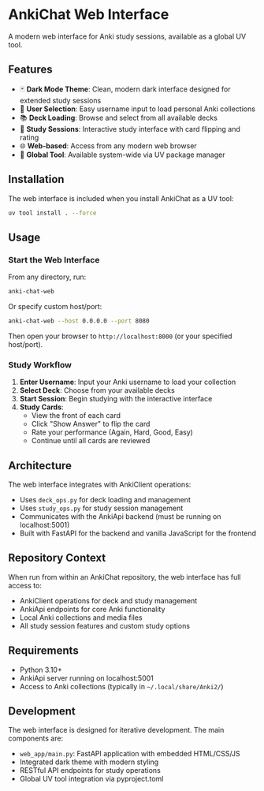 # AnkiChat Web Interface

A modern web interface for Anki study sessions, available as a global UV tool.

## Features

- 🃏 **Dark Mode Theme**: Clean, modern dark interface designed for extended study sessions
- 👤 **User Selection**: Easy username input to load personal Anki collections
- 📚 **Deck Loading**: Browse and select from all available decks
- 🎯 **Study Sessions**: Interactive study interface with card flipping and rating
- 🌐 **Web-based**: Access from any modern web browser
- 🔧 **Global Tool**: Available system-wide via UV package manager

## Installation

The web interface is included when you install AnkiChat as a UV tool:

```bash
uv tool install . --force
```

## Usage

### Start the Web Interface

From any directory, run:

```bash
anki-chat-web
```

Or specify custom host/port:

```bash
anki-chat-web --host 0.0.0.0 --port 8080
```

Then open your browser to `http://localhost:8000` (or your specified host/port).

### Study Workflow

1. **Enter Username**: Input your Anki username to load your collection
2. **Select Deck**: Choose from your available decks
3. **Start Session**: Begin studying with the interactive interface
4. **Study Cards**:
   - View the front of each card
   - Click "Show Answer" to flip the card
   - Rate your performance (Again, Hard, Good, Easy)
   - Continue until all cards are reviewed

## Architecture

The web interface integrates with AnkiClient operations:

- Uses `deck_ops.py` for deck loading and management
- Uses `study_ops.py` for study session management
- Communicates with the AnkiApi backend (must be running on localhost:5001)
- Built with FastAPI for the backend and vanilla JavaScript for the frontend

## Repository Context

When run from within an AnkiChat repository, the web interface has full access to:

- AnkiClient operations for deck and study management
- AnkiApi endpoints for core Anki functionality
- Local Anki collections and media files
- All study session features and custom study options

## Requirements

- Python 3.10+
- AnkiApi server running on localhost:5001
- Access to Anki collections (typically in `~/.local/share/Anki2/`)

## Development

The web interface is designed for iterative development. The main components are:

- `web_app/main.py`: FastAPI application with embedded HTML/CSS/JS
- Integrated dark theme with modern styling
- RESTful API endpoints for study operations
- Global UV tool integration via pyproject.toml